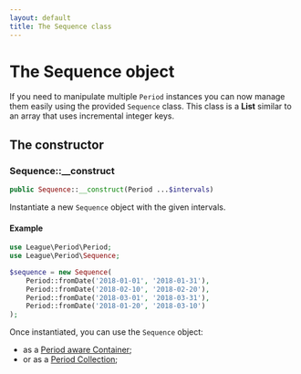 ```yaml
---
layout: default
title: The Sequence class
---
```


# The Sequence object

If you need to manipulate multiple `Period` instances you can now manage them easily using the provided `Sequence` class. 
This class is a **List** similar to an array that uses incremental integer keys.

## The constructor

### Sequence::__construct

~~~php
public Sequence::__construct(Period ...$intervals)
~~~

Instantiate a new `Sequence` object with the given intervals.

#### Example

~~~php
use League\Period\Period;
use League\Period\Sequence;

$sequence = new Sequence(
    Period::fromDate('2018-01-01', '2018-01-31'),
    Period::fromDate('2018-02-10', '2018-02-20'),
    Period::fromDate('2018-03-01', '2018-03-31'),
    Period::fromDate('2018-01-20', '2018-03-10')
);
~~~

Once instantiated, you can use the `Sequence` object:

- as a [Period aware Container](/5.0/sequence/container/);
- or as a [Period Collection](/5.0/sequence/collection/);
